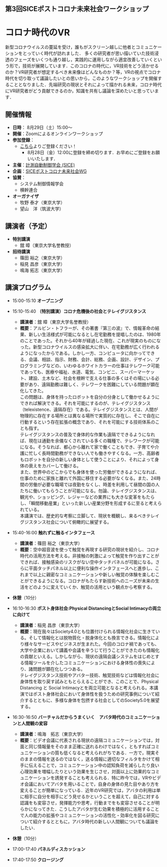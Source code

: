 ## 第3回SICEポストコロナ未来社会ワークショップ
# コロナ時代のVR

新型コロナウイルスの蔓延を受け，誰もがスクリーン越しに他者とコミュニケーションをとっていく時代が訪れました．
多くの研究者が思い描いていた技術浸透のフェーズをいくつも通り越し，実践的に運用しながら適宜改善していくという形で，技術が展開しています．このコロナの時代に，VR技術をどう活かせるのか？VR研究者が想定するべき未来像はどんなものか？等，VRの視点でコロナ時代を切り取って議論したいとの思いから，このようなワークショップを開催することとなりました．先端研究の現状とそれによって描かれる未来，コロナ時代にVR研究者がどう貢献できるのか，知識を共有し議論を深めたいと思っています．

## 開催情報
- **日時**： 8月29日（土）15:00〜
- **開催**：Zoomによるオンラインワークショップ
- **参加登録**：
  - [こちら](https://peatix.com/event/1527754)よりご登録ください！
    - 8月28日（金）12:00に登録を締め切ります．お早めにご登録をお願いいたします．
- **主催**：[計測自動制御学会 (SICE)](https://www.sice.jp)
- **企画**：[SICEポストコロナ未来社会WG](https://postcorona-sice.github.io/index_jp.html)
- **協賛**：
  - システム制御情報学会
  - 横幹連合
- **オーガナイザ**
  - 牧野 泰才（東京大学）
  - 望山　洋（筑波大学）

## 講演者（予定）
- **特別講演**
  - 舘 暲（東京大学名誉教授）　
- **招待講演**  
  - 篠田 裕之（東京大学）
  - 稲見 昌彦（東京大学）
  - 鳴海 拓志（東京大学）

## 講演プログラム
- 15:00-15:10 **オープニング**
- 15:10-15:40 **（特別講演）コロナ危機後の社会とテレイグジスタンス**
  - **講演者**：舘 暲（東京大学名誉教授）
  - **概要**：アルビン・トフラーが、その著書『第三の波』で、情報革命の結果、新しい生活様式が可能になるとし在宅勤務を提唱したのは、1980年のことであった。それから40年が経過した現在、これが現実のものになった。新型コロナウイルスの感染拡大に伴い、在宅勤務が広く行われるようになったからである。しかし一方、コンピュータに向かってできる、会議、相談、指示、財務、会計、総務、企画、設計、デザイン、プログラミングなどの、いわゆるホワイトカラーの仕事はテレワーク可能であっても、医療や福祉、水道、電気、コンビニ、スーパーマーケット、建設、土木など、社会を根幹で支える仕事の多くはその場にいる必要があり、遠隔勤務は難しく、テレワークを困難にしている問題が顕在化してきた。  
  この問題は、身体を持ったロボットを自分の分身として働かせるようにできれば解決できる。それを可能にするのが、テレイグジスタンス（telexistence、遠隔存在）である。テレイグジスタンスとは、人間が物理的に存在する場所とは異なる場所で実質的に存在し、そこで自在に行動するという存在拡張の概念であり、それを可能にする技術体系のことも指す。  
  テレイグジスタンスの普及で身体的な作業も遠隔でできるようになれば、現在は通勤を余儀なくされている多くの職種で、テレワークが可能になる。そうなれば、都心から離れて家で働くこともでき、子育てや介護に忙しく長時間勤務ができない人でも働きやすくなる。一方、高齢者もロボットを自分の新しい身体として使うことにより、それによって身体の衰えをカバーして働ける。  
  また、世界中のどこからでも身体を使った労働ができるようになれば、仕事のために家族と離れて外国に移住する必要がなくなる。また、24時間の労働が必要な職場では夜勤をなくし、時差を利用して昼間の国の人たちに働いてもらうことが可能になる。勿論、テレイグジスタンスは、観光や、ショッピング、レジャーなどの業界にも大きな変革をもたらし、「瞬間移動産業」といった新しい産業分野を形成するに至ると考えられている。  
  本講演では、歴史的な考察に立脚して、現状を概観し、来るべきテレイグジスタンス社会について俯瞰的に展望する。

- 15:40-16:00 **触れずに触るインタフェース**
  - **講演者**：篠田 裕之（東京大学）
  - **概要**：空中超音波を使って触覚を再現する研究の現状を紹介し、コロナ時代の活用方法を考える。非接触の刺激によって触覚を作り出すことができれば、接触感染のリスクがない空中タッチパネルが可能になる。さらに平面タッチパネル以上に便利な操作インタフェースへと進歩し、これまで以上に親密なコミュニケーションや新しい触覚の体験を楽しむことができるようになる。コロナがもたらす新技術へのニーズが未来の生活をどのように変えていくか、触覚の活用という観点から考察する。
- **休憩**（10分）
- 16:10-16:30 **ポスト身体社会:Physical DistancingとSocial Intimacyの両立に向けて**
  - **講演者**：稲見 昌彦（東京大学）
  - **概要**：現在我々はSociety4.0とも位置付けられる情報化社会に生きている。そして情報化とは脱物質化・脱身体化とも換言できる。情報化により様々なサービスやビジネスが生まれた。今回のコロナ禍であっても、大学や企業において講義や会議を辛うじて行うことができたのも情報化の貢献といえる。しかしながら、現状の遠隔会議システムをはじめとする情報ツールを介したコミュニケーションにおける身体性の喪失により、諸問題が顕在化しつつある。  
  テレイグジスタンス技術やアバター技術、触覚技術などは情報化社会に身体性を取り戻す試みともとらえることができ、このことで、Physical Distancing と Social Intimacyとを両立可能となると考えられる。本講演ではポスト身体社会において身体性を扱うための研究事例について紹介するとともに、多様な身体を包摂する社会としてのSociety5.0を展望する。
- 16:30-16:50 **バーチャルだからうまくいく　アバタ時代のコミュニケーションと人間観の変容**
  - **講演者**：鳴海　拓志（東京大学）
  - **概要**：ビデオ会議に代表される現状の遠隔コミュニケーションでは，対面と同じ情報量をそのまま正確に送れるわけではなく，ともすればコミュニケーションの質も低くなると考えられがちである．一方で，現実そのままの情報を送るのではなく，送る情報に適切なフィルタをかけて相手に伝えることで，コミュニケーション中の認知負荷を減らしたり良い心理効果を増幅したりという効果を生じさせ，対面以上に効果的なコミュニケーションを誘発することも考えられる．特に昨今では，VRやビデオ会議においてアバタを用いることで，自身の身体の見た目やあり方を変えることが簡単になっている．近年のVR研究では，アバタの利用は単に相手に自分を相手にどう見せるかということを超えて，自己に対する認識をも変容させ，発揮能力や思考，行動までをも変容させることが明らかになってきた．こうしたアバタが生む効果を積極的に活用することで人の能力の拡張やコミュニケーションの活性化・効率化を図る研究について紹介するとともに，アバタ時代の新しい人間観についても議論をしたい．
- **休憩**（10分）
- 17:00-17:40 **パネルディスカッション**
- 17:40-17:50 **クロージング**
